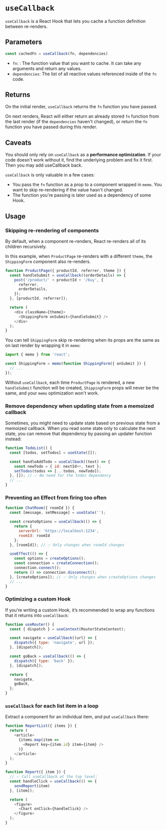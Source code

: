 # `useCallback`

`useCallback` is a React Hook that lets you cache a function definition between re-renders.


## Parameters

```js
const cachedFn = useCallback(fn, dependencies)
```

- `fn`: : The function value that you want to cache. It can take any arguments and return any values.
- `dependencies`: The list of all reactive values referenced inside of the `fn` code.

## Returns

On the initial render, `useCallback` returns the `fn` function you have passed.

On next renders, React will either return an already stored `fn` function from the last render (if the `dependencies` haven't changed), or return the `fn` function you have passed during this render.


## Caveats

You should only rely on `useCallback` as a **performance optimization**. If your code doesn't work without it, find the underlying problem and fix it first. Then you may add useCallback back.

`useCallback` is only valuable in a few cases:
- You pass the `fn` function as a prop to a component wrapped in `memo`. You want to skip re-rendering if the value hasn't changed.
- The function you're passing is later used as a dependency of some Hook.


## Usage

### Skipping re-rendering of components

By default, when a component re-renders, React re-renders all of its children recursively.

In this example, when `ProductPage` re-renders with a different `theme`, the `ShippingForm` component also re-renders.

```js
function ProductPage({ productId, referrer, theme }) {
  const handleSubmit = useCallback((orderDetails) => {
    post('/product/' + productId + '/buy', {
      referrer,
      orderDetails,
    });
  }, [productId, referrer]);

  return (
    <div className={theme}>
      <ShippingForm onSubmit={handleSubmit} />
    </div>
  );
}
```

You can tell `ShippingForm` skip re-rendering when its props are the same as on last render by wrapping it in `memo`:

```js
import { memo } from 'react';

const ShippingForm = memo(function ShippingForm({ onSubmit }) {
  // ...
});
```

Without `useCallback`, each time `ProductPage` is rendered, a new `handleSubmit` function will be created, `ShippingForm` props will never be the same, and your `memo` optimization won't work.


### Remove dependency when updating state from a memoized callback

Sometimes, you might need to update state based on previous state from a memoized callback.  When you read some state only to calculate the next state, you can remove that dependency by passing an updater function instead:

```js
function TodoList() {
  const [todos, setTodos] = useState([]);

  const handleAddTodo = useCallback((text) => {
    const newTodo = { id: nextId++, text };
    setTodos(todos => [...todos, newTodo]);
  }, []); // ✅ No need for the todos dependency
  // ...
}
```


### Preventing an Effect from firing too often

```js
function ChatRoom({ roomId }) {
  const [message, setMessage] = useState('');

  const createOptions = useCallback(() => {
    return {
      serverUrl: 'https://localhost:1234',
      roomId: roomId
    };
  }, [roomId]); // ✅ Only changes when roomId changes

  useEffect(() => {
    const options = createOptions();
    const connection = createConnection();
    connection.connect();
    return () => connection.disconnect();
  }, [createOptions]); // ✅ Only changes when createOptions changes
  // ...
}
```


### Optimizing a custom Hook

If you’re writing a custom Hook, it’s recommended to wrap any functions that it returns into `useCallback`:

```js
function useRouter() {
  const { dispatch } = useContext(RouterStateContext);

  const navigate = useCallback((url) => {
    dispatch({ type: 'navigate', url });
  }, [dispatch]);

  const goBack = useCallback(() => {
    dispatch({ type: 'back' });
  }, [dispatch]);

  return {
    navigate,
    goBack,
  };
}
```


### `useCallback` for each list item in a loop

Extract a component for an individual item, and put `useCallback` there:

```js
function ReportList({ items }) {
  return (
    <article>
      {items.map(item =>
        <Report key={item.id} item={item} />
      )}
    </article>
  );
}

function Report({ item }) {
  // ✅ Call useCallback at the top level:
  const handleClick = useCallback(() => {
    sendReport(item)
  }, [item]);

  return (
    <figure>
      <Chart onClick={handleClick} />
    </figure>
  );
}
```
